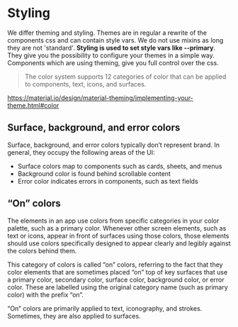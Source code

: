 # Styling

We differ theming and styling. Themes are in regular a rewrite of the components css and can contain style vars. 
We do not use mixins as long they are not 'standard'. 
**Styling is used to set style vars like --primary**. They give you the possibility to configure your themes in a simple way. 
Components which are using theming, give you full control over the css.

> The color system supports 12 categories of color that can be applied to components, text, icons, and surfaces.

https://material.io/design/material-theming/implementing-your-theme.html#color

## Surface, background, and error colors
Surface, background, and error colors typically don’t represent brand. 
In general, they occupy the following areas of the UI: 

* Surface colors map to components such as cards, sheets, and menus
* Background color is found behind scrollable content
* Error color indicates errors in components, such as text fields

## “On” colors
The elements in an app use colors from specific categories in your color palette, such as a primary color. 
Whenever other screen elements, such as text or icons, appear in front of surfaces using those colors, those elements 
should use colors specifically designed to appear clearly and legibly against the colors behind them.

This category of colors is called “on” colors, referring to the fact that they color elements that are sometimes 
placed “on” top of key surfaces that use a primary color, secondary color, surface color, background color, or error color. 
These are labelled using the original category name (such as primary color) with the prefix “on”.

“On” colors are primarily applied to text, iconography, and strokes. Sometimes, they are also applied to surfaces.